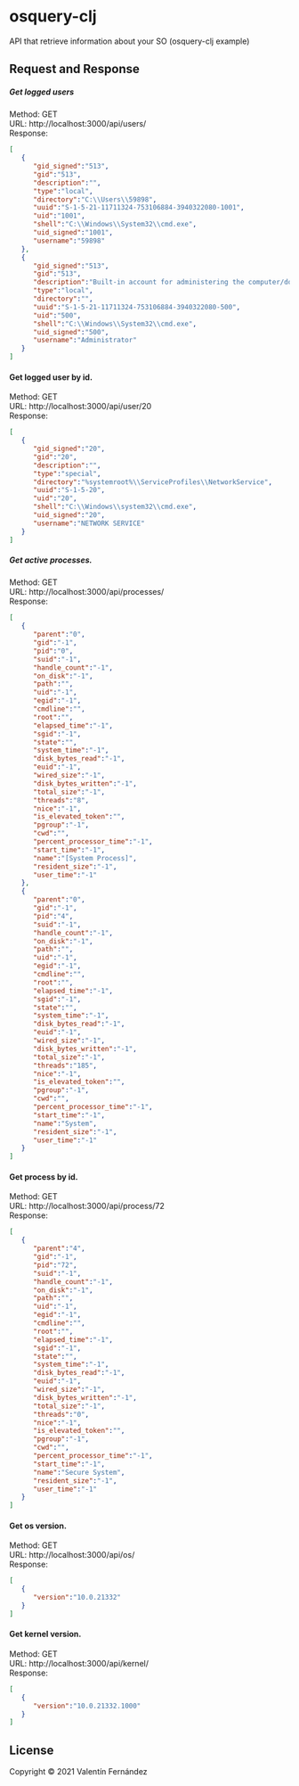 # osquery-clj

API that retrieve information about your SO (osquery-clj example)

## Request and Response

##### Get logged users
Method: GET<br />
URL: http://localhost:3000/api/users/<br />
Response:
```json
[
   {
      "gid_signed":"513",
      "gid":"513",
      "description":"",
      "type":"local",
      "directory":"C:\\Users\\59898",
      "uuid":"S-1-5-21-11711324-753106884-3940322080-1001",
      "uid":"1001",
      "shell":"C:\\Windows\\System32\\cmd.exe",
      "uid_signed":"1001",
      "username":"59898"
   },
   {
      "gid_signed":"513",
      "gid":"513",
      "description":"Built-in account for administering the computer/domain",
      "type":"local",
      "directory":"",
      "uuid":"S-1-5-21-11711324-753106884-3940322080-500",
      "uid":"500",
      "shell":"C:\\Windows\\System32\\cmd.exe",
      "uid_signed":"500",
      "username":"Administrator"
   }
]
```

#### Get logged user by id.
Method: GET<br />
URL: http://localhost:3000/api/user/20<br />
Response:
```json
[
   {
      "gid_signed":"20",
      "gid":"20",
      "description":"",
      "type":"special",
      "directory":"%systemroot%\\ServiceProfiles\\NetworkService",
      "uuid":"S-1-5-20",
      "uid":"20",
      "shell":"C:\\Windows\\system32\\cmd.exe",
      "uid_signed":"20",
      "username":"NETWORK SERVICE"
   }
]
```

##### Get active processes.
Method: GET<br />
URL: http://localhost:3000/api/processes/<br />
Response:
```json
[
   {
      "parent":"0",
      "gid":"-1",
      "pid":"0",
      "suid":"-1",
      "handle_count":"-1",
      "on_disk":"-1",
      "path":"",
      "uid":"-1",
      "egid":"-1",
      "cmdline":"",
      "root":"",
      "elapsed_time":"-1",
      "sgid":"-1",
      "state":"",
      "system_time":"-1",
      "disk_bytes_read":"-1",
      "euid":"-1",
      "wired_size":"-1",
      "disk_bytes_written":"-1",
      "total_size":"-1",
      "threads":"8",
      "nice":"-1",
      "is_elevated_token":"",
      "pgroup":"-1",
      "cwd":"",
      "percent_processor_time":"-1",
      "start_time":"-1",
      "name":"[System Process]",
      "resident_size":"-1",
      "user_time":"-1"
   },
   {
      "parent":"0",
      "gid":"-1",
      "pid":"4",
      "suid":"-1",
      "handle_count":"-1",
      "on_disk":"-1",
      "path":"",
      "uid":"-1",
      "egid":"-1",
      "cmdline":"",
      "root":"",
      "elapsed_time":"-1",
      "sgid":"-1",
      "state":"",
      "system_time":"-1",
      "disk_bytes_read":"-1",
      "euid":"-1",
      "wired_size":"-1",
      "disk_bytes_written":"-1",
      "total_size":"-1",
      "threads":"185",
      "nice":"-1",
      "is_elevated_token":"",
      "pgroup":"-1",
      "cwd":"",
      "percent_processor_time":"-1",
      "start_time":"-1",
      "name":"System",
      "resident_size":"-1",
      "user_time":"-1"
   }
]
```

#### Get process by id.
Method: GET<br />
URL: http://localhost:3000/api/process/72<br />
Response:
```json
[
   {
      "parent":"4",
      "gid":"-1",
      "pid":"72",
      "suid":"-1",
      "handle_count":"-1",
      "on_disk":"-1",
      "path":"",
      "uid":"-1",
      "egid":"-1",
      "cmdline":"",
      "root":"",
      "elapsed_time":"-1",
      "sgid":"-1",
      "state":"",
      "system_time":"-1",
      "disk_bytes_read":"-1",
      "euid":"-1",
      "wired_size":"-1",
      "disk_bytes_written":"-1",
      "total_size":"-1",
      "threads":"0",
      "nice":"-1",
      "is_elevated_token":"",
      "pgroup":"-1",
      "cwd":"",
      "percent_processor_time":"-1",
      "start_time":"-1",
      "name":"Secure System",
      "resident_size":"-1",
      "user_time":"-1"
   }
]
```
#### Get os version.
Method: GET<br />
URL: http://localhost:3000/api/os/<br />
Response:
```json
[
   {
      "version":"10.0.21332"
   }
]
```
#### Get kernel version.
Method: GET<br />
URL: http://localhost:3000/api/kernel/<br />
Response:
```json
[
   {
      "version":"10.0.21332.1000"
   }
]
```



## License

Copyright © 2021 Valentín Fernández